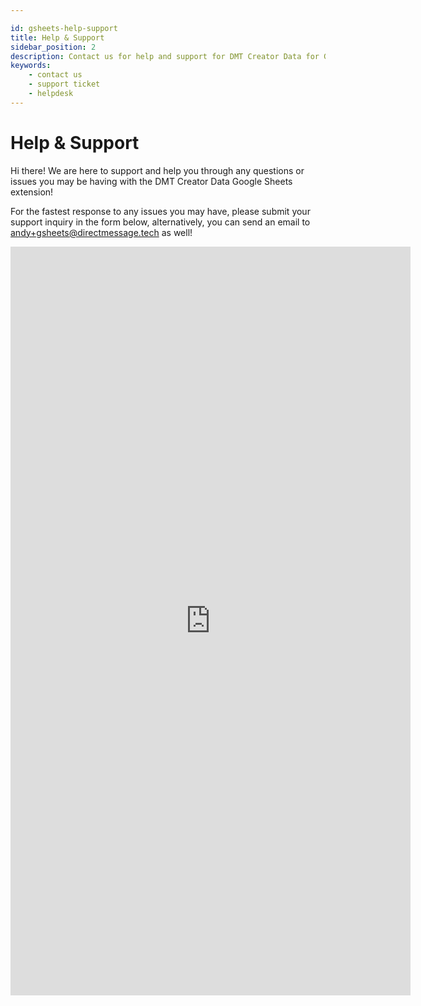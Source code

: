 ```yaml
---

id: gsheets-help-support
title: Help & Support
sidebar_position: 2
description: Contact us for help and support for DMT Creator Data for Google Sheets extension
keywords:
    - contact us
    - support ticket
    - helpdesk
---
```


# Help & Support

Hi there! We are here to support and help you through any questions or issues you may be having with the DMT Creator Data Google Sheets extension!

For the fastest response to any issues you may have, please submit your support inquiry in the form below, alternatively, you can send an email to andy+gsheets@directmessage.tech as well!

<!-- <iframe class="airtable-embed airtable-dynamic-height" src="https://airtable.com/embed/appzETVKT8y3nFxsx/shr1bHROPcWon5ivv?backgroundColor=pink&prefill_FormType=Technical+support&prefill_CaseSource=Google+Extension" frameborder="0" onmousewheel="" width="100%" height="1219" style={{background: 'transparent', border: '1px solid #ccc'}}></iframe> -->

<iframe src="https://docs.google.com/forms/d/e/1FAIpQLSeG9qhguujK_DdnIYTjLM0Q5EIaT2881FbIa_AEqrOUr-60pA/viewform?embedded=true" width="640" height="1198" frameborder="0" marginheight="0" marginwidth="0">Loading…</iframe>

